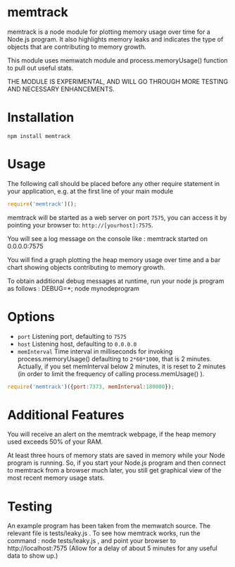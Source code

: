 # memtrack

memtrack is a node module for plotting memory usage over time for a Node.js program. It also highlights memory leaks and indicates the 
type of objects that are contributing to memory growth.

This module uses memwatch module and process.memoryUsage() function to pull out useful stats.

THE MODULE IS EXPERIMENTAL, AND WILL GO THROUGH MORE TESTING AND NECESSARY ENHANCEMENTS.

# Installation

	npm install memtrack

# Usage

The following call should be placed before any other require statement in your application, e.g. at the first line of your main module

```js
require('memtrack')();
```

memtrack will be started as a web server on port `7575`, you can access it by pointing your browser to: `http://[yourhost]:7575`. 

You will see a log message on the console like : memtrack started on 0.0.0.0:7575

You will find a graph plotting the heap memory usage over time and a bar chart showing objects contributing to memory growth.

To obtain additional debug messages at runtime, run your node js program as follows : DEBUG=*; node mynodeprogram

# Options

  - `port` Listening port, defaulting to `7575`
  - `host` Listening host, defaulting to `0.0.0.0`
  - `memInterval` Time interval in milliseconds for invoking process.memoryUsage() defaulting to `2*60*1000`, that is 2 minutes. Actually,
    if you set memInterval below 2 minutes, it is reset to 2 minutes (in order to limit the frequency of calling process.memUsage() ).

```js
require('memtrack')({port:7373, memInterval:180000});
```

# Additional Features

You will receive an alert on the memtrack webpage, if the heap memory used exceeds 50% of your RAM.

At least three hours of memory stats are saved in memory while your Node program is running. So, if you start your Node.js program and then connect to memtrack from a browser much later, you still get graphical view of the most recent memory usage stats.

# Testing

An example program has been taken from the memwatch source. The relevant file is tests/leaky.js . To see how memtrack works, run the command : node tests/leaky.js , and point your browser to http://localhost:7575 (Allow for a delay of about 5 minutes for any useful data to show up.)
